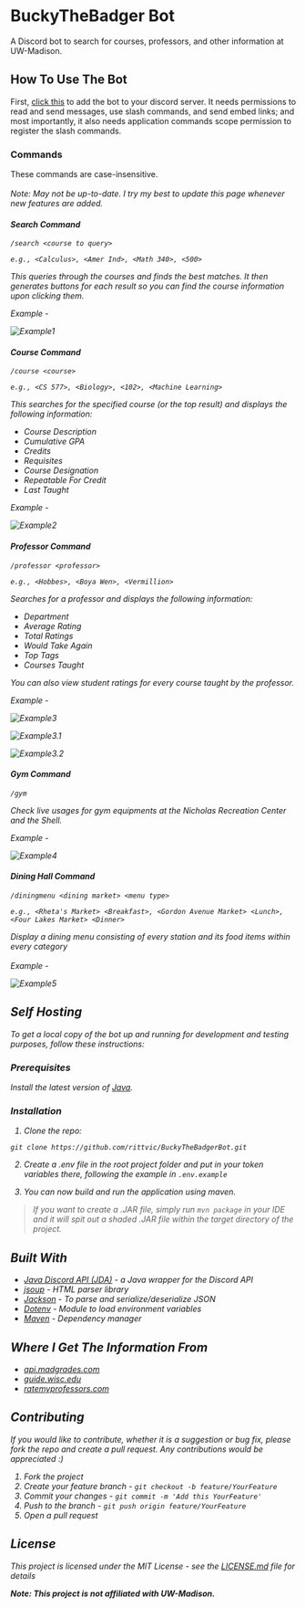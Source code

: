 # BuckyTheBadger Bot

A Discord bot to search for courses, professors, and other information at UW-Madison.

## How To Use The Bot

First, [click this](https://discord.com/api/oauth2/authorize?client_id=990494786123333682&permissions=139586751552&scope=bot%20applications.commands) to add the bot to your discord server.
It needs permissions to read and send messages, use slash commands, and send embed links; and most importantly, it also needs application commands scope permission to register the slash commands.

### Commands

These commands are case-insensitive.
<br><br>
<em>Note: May not be up-to-date. I try my best to update this page whenever new features are added.<em>

#### Search Command

`/search <course to query>` 

`e.g., <Calculus>, <Amer Ind>, <Math 340>, <500>`

This queries through the courses and finds the best matches.  It then generates buttons for each result so you can find the course information upon clicking them.

Example -

![Example1](https://cdn.discordapp.com/attachments/1007141650281279568/1034285519481344060/unknown.png)


#### Course Command

`/course <course>`

`e.g., <CS 577>, <Biology>, <102>, <Machine Learning>`

This searches for the specified course (or the top result) and displays the following information:
- Course Description
- Cumulative GPA
- Credits
- Requisites
- Course Designation
- Repeatable For Credit
- Last Taught

Example -

![Example2](https://cdn.discordapp.com/attachments/1007141650281279568/1007153043583803422/unknown.png)

#### Professor Command

`/professor <professor>` 

`e.g., <Hobbes>, <Boya Wen>, <Vermillion>`

Searches for a professor and displays the following information:
- Department
- Average Rating
- Total Ratings
- Would Take Again
- Top Tags
- Courses Taught


You can also view student ratings for every course taught by the professor. 

Example -

![Example3](https://media.discordapp.net/attachments/990708980277993562/1044875302356123678/image.png)

![Example3.1](https://media.discordapp.net/attachments/1007141650281279568/1044875638928064572/image.png)

![Example3.2](https://media.discordapp.net/attachments/990708980277993562/1044874874071552011/image.png?width=638&height=676)

#### Gym Command

`/gym`

Check live usages for gym equipments at the Nicholas Recreation Center and the Shell.

Example -

![Example4](https://media.discordapp.net/attachments/1007141650281279568/1044875885582503946/image.png)

#### Dining Hall Command

`/diningmenu <dining market> <menu type>`

`e.g., <Rheta's Market> <Breakfast>, <Gordon Avenue Market> <Lunch>, <Four Lakes Market> <Dinner>`

Display a dining menu consisting of every station and its food items within every category
<br><br>
Example -

![Example5](https://media.discordapp.net/attachments/1007141650281279568/1044876138054422558/image.png)

## Self Hosting

To get a local copy of the bot up and running for development and testing purposes, follow these instructions:

### Prerequisites

Install the latest version of [Java](https://www.oracle.com/java/technologies/downloads/).

### Installation

1. Clone the repo:

```
git clone https://github.com/rittvic/BuckyTheBadgerBot.git
```

2. Create a .env file in the root project folder and put in your token variables there, following the example in `.env.example`

3. You can now build and run the application using maven.

> If you want to create a .JAR file, simply run `mvn package` in your IDE and it will spit out a shaded .JAR file within the target directory of the project.

## Built With

* [Java Discord API (JDA)](https://github.com/DV8FromTheWorld/JDA) - a Java wrapper for the Discord API
* [jsoup](https://github.com/jhy/jsoup/) - HTML parser library
* [Jackson](https://github.com/FasterXML/jackson) - To parse and serialize/deserialize JSON
* [Dotenv](https://github.com/cdimascio/dotenv-java) - Module to load environment variables
* [Maven](https://maven.apache.org/) - Dependency manager

## Where I Get The Information From
* [api.madgrades.com](https://api.madgrades.com/)
* [guide.wisc.edu](https://guide.wisc.edu)
* [ratemyprofessors.com](https://www.ratemyprofessors.com)

## Contributing

If you would like to contribute, whether it is a suggestion or bug fix, please fork the repo and create a pull request. Any contributions would be appreciated :)
1. Fork the project
2. Create your feature branch - `git checkout -b feature/YourFeature`
3. Commit your changes - `git commit -m 'Add this YourFeature'`
4. Push to the branch - `git push origin feature/YourFeature`
5. Open a pull request

## License

This project is licensed under the MIT License - see the [LICENSE.md](LICENSE) file for  details

<b><i> Note: This project is not affiliated with UW-Madison. </b><i>
